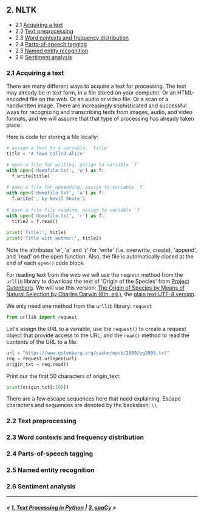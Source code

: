 ## 2. NLTK

- 2.1 [Acquiring a text](#acq)
- 2.2 [Text preprocessing](#preprocessing)
- 2.3 [Word contexts and frequency distribution](#freq)
- 2.4 [Parts-of-speech tagging](#pos)
- 2.5 [Named entity recognition](#ner)
- 2.6 [Sentiment analysis](#sa)

### <a name='acq'/>2.1 Acquiring a text

There are many different ways to acquire a text for processing. The text may already be in text form, 
in a file stored on your computer. Or an HTML-encoded file on the web. Or an audio or video file. 
Or a scan of a handwritten image. There are increasingly sophisticated and successful ways for recognizing 
and transcribing texts from images, audio, and video formats, and we will assume that that type of 
processing has already taken place.

Here is code for storing a file locally:

```python
# assign a text to a variable, `title`
title = 'A Town Called Alice'

# open a file for writing, assign to variable `f`
with open('demofile.txt', 'w') as f:
  f.write(title)
  
# open a file for appending, assign to variable `f`
with open('demofile.txt', 'a') as f:
  f.write(', by Nevil Shute')
  
# open a file file reading, assign to variable `f`
with open('demofile.txt', 'r') as f:
  title2 = f.read()
  
print('Title:', title)
print('Title with author:', title2)
```

Note the attributes 'w', 'a' and 'r' for 'write' (i.e. overwrite, create), 'append', and 'read' on the open function.
Also, the file is automatically closed at the end of each `open()` code block.

For reading text from the web we will use the `request` method from the `urllib` library to download the text of 'Origin of the Species'
from [Project Gutenberg](https://www.gutenberg.org/). We will use this version: [The Origin of Species by Means of Natural Selection by Charles Darwin (6th. ed.)](https://www.gutenberg.org/ebooks/2009), the [plain text UTF-8 version](https://www.gutenberg.org/cache/epub/2009/pg2009.txt).

We only need one method from the `urllib` library: `request`

```python
from urllib import request
```

Let's assign the URL to a variable, use the `request()` to create a request object that provide access to the URL, 
and the `read()` method to read the contents of the URL to a file:

```python
url = "https://www.gutenberg.org/cache/epub/2009/pg2009.txt"
req = request.urlopen(url)
origin_txt = req.read()
```

Print our the first 50 characters of origin_text:

```python
print(origin_txt[:100])
```
There are a few escape sequences here that need explaining. Escape characters and sequences are denoted by the
backslash: `\\`

### <a name='preprocessing'/>2.2 Text preprocessing

### <a name='freq'/>2.3 Word contexts and frequency distribution

### <a name='pos'/>2.4 Parts-of-speech tagging

### <a name='ner'/>2.5 Named entity recognition

### <a name='sa'/>2.6 Sentiment analysis

---

##### \< [1. Text Processing in Python](python-strings.md) \| [3. spaCy](spacy.md) \>

